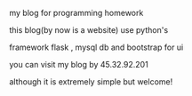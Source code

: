 <p>my blog for programming homework </p>
<p>this blog(by now is a website) use python's</p> 
<p>framework flask , mysql db and bootstrap for ui</p>
<p>you can visit my blog by 45.32.92.201</p>
<p>although it is extremely simple but welcome!</p>